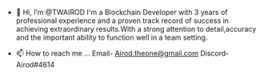 - 👋 Hi, I’m @TWAIROD
I'm a Blockchain Developer with 3 years of professional experience and a proven track record of success in achieving extraordinary results.With a strong attention to detail,accuracy and the important ability to function well in a team setting.

- 📫 How to reach me ...
Email- Airod.theone@gmail.com 
Discord- Airod#4614

<!---
TWAIROD/TWAIROD is a ✨ special ✨ repository because its `README.md` (this file) appears on your GitHub profile.
You can click the Preview link to take a look at your changes.
--->
